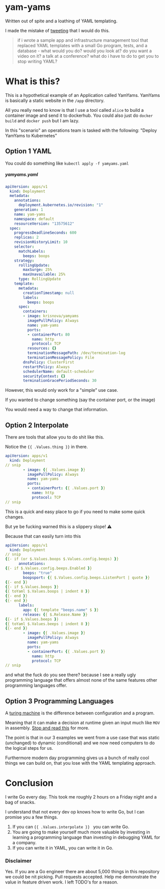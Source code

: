 # yam-yams

Written out of spite and a loathing of YAML templating. 

I made the mistake of [tweeting](https://twitter.com/krisnova/status/1403541857733279745?s=20) that I would do this.

> if i wrote a sample app and infrastructure management tool that replaced YAML templates with a small Go program, tests, and a database - what would you do? 
> would you look at? do you want a video on it? a talk at a conference? what do i have to do to get you to stop writing YAML?

# What is this?

This is a hypothetical example of an Application called YamYams.
YamYams is basically a static website in the `/app` directory.

All you really need to know is that I use a tool called `alice` to build a container image and send it to dockerhub.
You could also just do `docker build` and `docker push` but I am lazy.

In this "scenario" an operations team is tasked with the following: "Deploy YamYams to Kubernetes"

## Option 1 YAML

You could do something like `kubectl apply -f yamyams.yaml`

##### yamyams.yaml

```yaml
apiVersion: apps/v1
  kind: Deployment
  metadata:
    annotations:
      deployment.kubernetes.io/revision: "1"
    generation: 1
    name: yam-yams
    namespace: default
    resourceVersion: "13575612"
  spec:
    progressDeadlineSeconds: 600
    replicas: 2
    revisionHistoryLimit: 10
    selector:
      matchLabels:
        beeps: boops
    strategy:
      rollingUpdate:
        maxSurge: 25%
        maxUnavailable: 25%
      type: RollingUpdate
    template:
      metadata:
        creationTimestamp: null
        labels:
          beeps: boops
      spec:
        containers:
        - image: krisnova/yamyams
          imagePullPolicy: Always
          name: yam-yams
          ports:
          - containerPort: 80
            name: http
            protocol: TCP
          resources: {}
          terminationMessagePath: /dev/termination-log
          terminationMessagePolicy: File
        dnsPolicy: ClusterFirst
        restartPolicy: Always
        schedulerName: default-scheduler
        securityContext: {}
        terminationGracePeriodSeconds: 30
```

However, this would only work for a "simple" use case. 

If you wanted to change something (say the container port, or the image)

You would need a way to change that information.

## Option 2 Interpolate

There are tools that allow you to do shit like this.

Notice the `{{ .Values.thing }}` in there.

```yaml 
apiVersion: apps/v1
  kind: Deployment
// snip
        - image: {{ .Values.image }}
          imagePullPolicy: Always
          name: yam-yams
          ports:
          - containerPort: {{ .Values.port }}
            name: http
            protocol: TCP
// snip
```

This is a quick and easy place to go if you need to make some quick changes.

But ye be fucking warned this is a slippery slope! ⚠

Because that can easily turn into this

```yaml 
apiVersion: apps/v1
  kind: Deployment
// snip
{{- if (or $.Values.boops $.Values.config.beeps) }}
      annotations:
{{- if $.Values.config.beeps.Enabled }}
        beeps: "true"
        boopsport: {{ $.Values.config.beeps.ListenPort | quote }}
{{- end }}
{{- if $.Values.beeps }}
{{ toYaml $.Values.boops | indent 8 }}
{{- end }}
{{- end }}
      labels:
        app: {{ template "beeps.name" $ }}
        release: {{ $.Release.Name }}
{{- if $.Values.beeps }}
{{ toYaml $.Values.beeps | indent 8 }}
{{- end }}
        - image: {{ .Values.image }}
          imagePullPolicy: Always
          name: yam-yams
          ports:
          - containerPort: {{ .Values.port }}
            name: http
            protocol: TCP
// snip
```

and what the fuck do you see there? because I see a really ugly programming language that offers almost none of the same features other programming languages offer.

## Option 3 Programming Languages

A [turing machine](https://en.wikipedia.org/wiki/Turing_machine) is the difference between configuration and a program.

Meaning that it can make a decision at runtime given an input much like `MOV` in assembly. [Stop and read this](https://drwho.virtadpt.net/files/mov.pdf) for more.

The point is that in our 3 examples we went from a use case that was static (unchanged) to dynamic (conditional) and we now need computers to do the logical steps for us.

Furthermore modern day programming gives us a bunch of really cool things we can build on, that you lose with the YAML templating approach.

# Conclusion

I write Go every day. This took me roughly 2 hours on a Friday night and a bag of snacks.

I understand that not every dev op knows how to write Go, but I can promise you a few things.

 1. If you can `{{ .Values.interpolate }} ` you can write Go.
 2. You are going to make yourself much more valuable by investing in learning a programming language than investing in debugging YAML for a company.
 3. If you can write it in YAML, you can write it in Go.

### Disclaimer

Yes. If you are a Go engineer there are about 5,000 things in this repository we could be nit picking.
Pull requests accepted. Help me demonstrate the value in feature driven work. I left TODO's for a reason.
